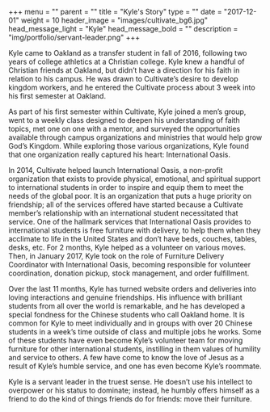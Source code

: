+++
menu = ""
parent = ""
title = "Kyle's Story"
type = ""
date = "2017-12-01"
weight = 10
header_image = "images/cultivate_bg6.jpg"
head_message_light = "Kyle"
head_message_bold = ""
description = "img/portfolio/servant-leader.png"
+++

Kyle came to Oakland as a transfer student in fall of 2016, following two years of college athletics at a Christian college. Kyle knew a handful of Christian friends at Oakland, but didn’t have a direction for his faith in relation to his campus. He was drawn to Cultivate’s desire to develop kingdom workers, and he entered the Cultivate process about 3 week into his first semester at Oakland.

As part of his first semester within Cultivate, Kyle joined a men’s group, went to a weekly class designed to deepen his understanding of faith topics, met one on one with a mentor, and surveyed the opportunities available through campus organizations and ministries that would help grow God’s Kingdom. While exploring those various organizations, Kyle found that one organization really captured his heart: International Oasis.

In 2014, Cultivate helped launch International Oasis, a non-profit organization that exists to provide physical, emotional, and spiritual support to international students in order to inspire and equip them to meet the needs of the global poor. It is an organization that puts a huge priority on friendship; all of the services offered have started because a Cultivate member’s relationship with an international student necessitated that service. One of the hallmark services that International Oasis provides to international students is free furniture with delivery, to help them when they acclimate to life in the United States and don’t have beds, couches, tables, desks, etc. For 2 months, Kyle helped as a volunteer on various moves. Then, in January 2017, Kyle took on the role of Furniture Delivery Coordinator with International Oasis, becoming responsible for volunteer coordination, donation pickup, stock management, and order fulfillment. 

Over the last 11 months, Kyle has turned website orders and deliveries into loving interactions and genuine friendships. His influence with brilliant students from all over the world is remarkable, and he has developed a special fondness for the Chinese students who call Oakland home. It is common for Kyle to meet individually and in groups with over 20 Chinese students in a week’s time outside of class and multiple jobs he works. Some of these students have even become Kyle’s volunteer team for moving furniture for other international students, instilling in them values of humility and service to others. A few have come to know the love of Jesus as a result of Kyle’s humble service, and one has even become Kyle’s roommate.

Kyle is a servant leader in the truest sense. He doesn’t use his intellect to overpower or his status to dominate; instead, he humbly offers himself as a friend to do the kind of things friends do for friends: move their furniture.